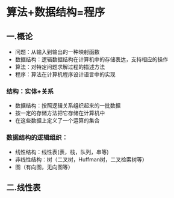 # 算法+数据结构=程序
## 一.概论
 * 问题：从输入到输出的一种映射函数
 * 数据结构：逻辑数据结构在计算机中的存储表达，支持相应的操作
 * 算法：对特定问题求解过程的描述方法
 * 程序：算法在计算机程序设计语言中的实现 

### 结构：实体+关系
 * 数据结构：按照逻辑关系组织起来的一批数据
 * 按一定的存储方法把它存储在计算机中
 * 在这些数据上定义了一个运算的集合

### 数据结构的逻辑组织：
 * 线性结构：线性表(表，栈，队列，串等)
 * 非线性结构：树（二叉树，Huffman树，二叉检索树等）
 * 图（有向图，无向图等）
## 二.线性表




















